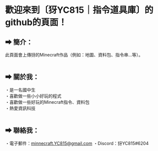 # 歡迎來到〔犽YC815｜指令道具庫〕的github的頁面！

## <b> ➡ 簡介</b>：
此頁面會上傳犽的Minecraft作品（例如：地圖、資料包、指令串...等）。<br><br>


## <b> ➡ 關於我</b>：
・是一名國中生<br>
・喜歡做一些小小好玩的程式<br>
・喜歡做一些好玩的Minecraft指令、資料包<br>
・熱愛資訊科技<br><br>


## <b> ➡ 聯絡我</b>：
・電子郵件：minnecraft.YC815@gmail.com
・Discord：犽YC815#6204
